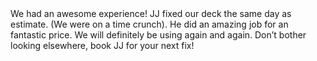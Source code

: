 ---
date: 2018-11-03T17:03:58.000Z
author: Melissa B.
body: We had an awesome experience! JJ fixed our deck the same day as estimate. (We were on a time crunch). He did an amazing job for an fantastic price. We will definitely be using again and again. Don’t bother looking elsewhere, book JJ for your next fix!
stars: 5
weight: 2
---